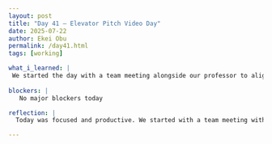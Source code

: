 ```yaml
---
layout: post
title: "Day 41 – Elevator Pitch Video Day"
date: 2025-07-22
author: Ekei Obu 
permalink: /day41.html
tags: [working]

what_i_learned: |
 We started the day with a team meeting alongside our professor to align on next steps. After the meeting, we brainstormed ideas for our elevator pitch. I revised the script based on the feedback we shared, then proceeded to   shoot the video. Once filming was done, I took the lead on editing the final version.
 
blockers: |
   No major blockers today

reflection: |
  Today was focused and productive. We started with a team meeting with our professor which helped us clarify our direction. After that, we brainstormed ideas for our elevator pitch. I made some edits to the script based on     the feedback we shared, then recorded the video. Once I was done filming, I went ahead and edited the final version. Overall it was a good day. Seeing the idea go from rough notes to a finished product felt really satisfying.

---
```


